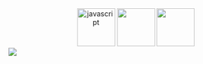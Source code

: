 <div align="center">
  <img src="https://camo.githubusercontent.com/34fe4f926fc932a3de839fc7a907214c407dc68313e2153881933d086778e1f9/68747470733a2f2f632e74656e6f722e636f6d2f545265556f6a4e6c5a367741414141692f6a732d6a6176617363726970742e67696666" alt="javascript" width="75"/>
  <img src="https://w7.pngwing.com/pngs/856/564/png-transparent-react-logo-javascript-front-and-back-ends-user-interface-others-miscellaneous-logo-symmetry.png" src="react" width="75"/>
   <img src="https://avatars.mds.yandex.net/i?id=f8261e35a4df4f8ecf9ecf22a7f30726_sr-5578976-images-thumbs&n=13&exp=1" src="typescript" width="75"/>
</div
<div align="center">
  <a href="https://t.me/ShbEvg" target="_blank">
    <img src="[https://img.shields.io/badge/Telegram-blue](https://img.shields.io/badge/Telegram-2CA5E0?style=for-the-badge&logo=telegram&logoColor=white)"/>
  </a>
</div>
